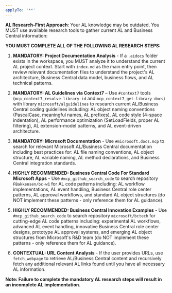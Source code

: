```yaml
---
applyTo: '**'
---
```

**AL Research-First Approach**: Your AL knowledge may be outdated. You MUST use available research tools to gather current AL and Business Central information:

**YOU MUST COMPLETE ALL OF THE FOLLOWING AL RESEARCH STEPS:**

1. **MANDATORY: Project Documentation Analysis** - If a `.aidocs` folder exists in the workspace, you MUST analyze it to understand the current AL project context. Start with `index.md` as the main entry point, then review relevant documentation files to understand the project's AL architecture, Business Central data model, business flows, and AL technical patterns.

2. **MANDATORY: AL Guidelines via Context7** – Use `#context7` tools (`mcp_context7_resolve-library-id` and `mcp_context7_get-library-docs`) with library `microsoft/alguidelines` to research current AL/Business Central coding guidelines including: AL object naming conventions (PascalCase, meaningful names, AL prefixes), AL code style (4-space indentation), AL performance optimization (SetLoadFields, proper AL filtering), AL extension-model patterns, and AL event-driven architecture.

3. **MANDATORY: Microsoft Documentation** - Use `#microsoft.docs.mcp` to search for relevant Microsoft AL/Business Central documentation including best practices for: AL file naming conventions, AL object structure, AL variable naming, AL method declarations, and Business Central integration standards.

4. **HIGHLY RECOMMENDED: Business Central Code For Standard Microsoft Apps** - Use `#mcp_github_search_code` to search repository `FBakkensen/bc-w1` for AL code patterns including: AL workflow implementations, AL event handling, Business Central role center patterns, AL approval workflows, and standard AL object structures (do NOT implement these patterns - only reference them for AL guidance).

5. **HIGHLY RECOMMENDED: Business Central Innovation Examples** - Use `#mcp_github_search_code` to search repository `microsoft/bctech` for cutting-edge AL code patterns including: experimental AL workflows, advanced AL event handling, innovative Business Central role center designs, prototype AL approval systems, and emerging AL object structures from Microsoft's R&D team (do NOT implement these patterns - only reference them for AL guidance).

6. **CONTEXTUAL: URL Content Analysis** - If the user provides URLs, use `fetch_webpage` to retrieve AL/Business Central content and recursively fetch any additional relevant AL links found until you have all necessary AL information.

**Note: Failure to complete the mandatory AL research steps will result in an incomplete AL implementation.**
